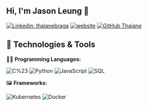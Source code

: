 ## Hi, I'm Jason Leung 👋

[![Linkedin: thaianebraga](https://img.shields.io/badge/-Jason%20Leung-blue?style=flat-square&logo=Linkedin&logoColor=white&link=https://www.linkedin.com/in/jasonlws/)](https://www.linkedin.com/in/jasonlws/)
[![website](https://img.shields.io/badge/Website-46a2f1.svg?&style=flat-square&logo=Google-Chrome&logoColor=white&link=https://www.jasonlws.com/)](https://www.jasonlws.com/)
[![GitHub Thaiane](https://img.shields.io/github/followers/jasonlws?label=follow&style=social)](https://github.com/jasonlws)

## 🔧 Technologies & Tools

🧑‍💻 **Programming Languages:**

![C%23](https://custom-icon-badges.demolab.com/badge/Code-C%23-informational?style=flat&logo=cshrp&logoColor=white&color=6aa6f8)
![Python](https://img.shields.io/badge/Code-Python-informational?style=flat&logo=python&logoColor=white&color=6aa6f8)
![JavaScript](https://img.shields.io/badge/Code-javascript-informational?style=flat&logo=javascript&logoColor=white&color=6aa6f8)
![SQL](https://img.shields.io/badge/Code-SQL-informational?style=flat&logo=sql&logoColor=white&color=6aa6f8)

🖼️ **Frameworks:**

![Kubernetes](https://img.shields.io/badge/Tools-Kubernetes-informational?style=flat&logo=kubernetes&logoColor=white&color=6aa6f8)
![Docker](https://img.shields.io/badge/Tools-Docker-informational?style=flat&logo=docker&logoColor=white&color=6aa6f8)

<!--
**jasonlws/jasonlws** is a ✨ _special_ ✨ repository because its `README.md` (this file) appears on your GitHub profile.

**Cloud Services:**

![AWS](https://img.shields.io/badge/Cloud-AWS-informational?style=flat&logo=amazon-aws&logoColor=white&color=6aa6f8)
![API Gateway](https://img.shields.io/badge/API-Gateway-informational?style=flat&logo=amazon-api-gateway&logoColor=white&color=6aa6f8)
![MSSQL](https://img.shields.io/badge/Database-DynamoDB-informational?style=flat&logo=amazon-dynamodb&logoColor=white&color=6aa6f8)
![AWS Lambda](https://img.shields.io/badge/Compute-AWS_Lambda-informational?style=flat&logo=amazon-aws&logoColor=white&color=6aa6f8)
![CloudWatch](https://img.shields.io/badge/Monitoring-CloudWatch-informational?style=flat&logo=amazon-cloudwatch&logoColor=white&color=6aa6f8)
![SQS](https://img.shields.io/badge/Queue-SQS-informational?style=flat&logo=amazon-sqs&logoColor=white&color=6aa6f8)

Here are some ideas to get you started:

- 🔭 I’m currently working on ...
- 🌱 I’m currently learning ...
- 👯 I’m looking to collaborate on ...
- 🤔 I’m looking for help with ...
- 💬 Ask me about ...
- 📫 How to reach me: ...
- 😄 Pronouns: ...
- ⚡ Fun fact: ...
-->
